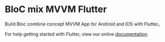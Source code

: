 # BloC mix MVVM Flutter

Build Bloc combine concept MVVM App for Android and IOS with Flutter。


For help getting started with Flutter, view our online
[documentation](https://flutter.io/).
